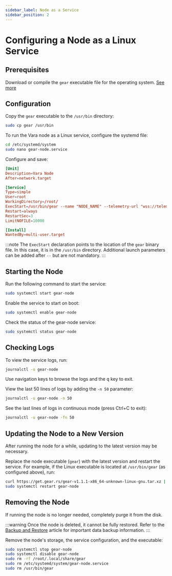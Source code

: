 ```yaml
---
sidebar_label: Node as a Service
sidebar_position: 2
---
```


# Configuring a Node as a Linux Service

## Prerequisites

Download or compile the `gear` executable file for the operating system. [See more](/docs/node/node.mdx#install-with-pre-built-binary)

## Configuration

Copy the `gear` executable to the `/usr/bin` directory:

```bash
sudo cp gear /usr/bin
```

To run the Vara node as a Linux service, configure the systemd file:

```bash
cd /etc/systemd/system
sudo nano gear-node.service
```

Configure and save:

```toml
[Unit]
Description=Vara Node
After=network.target

[Service]
Type=simple
User=root
WorkingDirectory=/root/
ExecStart=/usr/bin/gear --name "NODE_NAME" --telemetry-url "wss://telemetry.rs/submit 0"
Restart=always
RestartSec=3
LimitNOFILE=10000

[Install]
WantedBy=multi-user.target
```

:::note
The `ExecStart` declaration points to the location of the `gear` binary file. In this case, it is in the `/usr/bin` directory. Additional launch parameters can be added after `--` but are not mandatory.
:::

## Starting the Node

Run the following command to start the service:

```sh
sudo systemctl start gear-node
```

Enable the service to start on boot:

```sh
sudo systemctl enable gear-node
```

Check the status of the gear-node service:

```sh
sudo systemctl status gear-node
```

## Checking Logs

To view the service logs, run:

```sh
journalctl -u gear-node
```

Use navigation keys to browse the logs and the <kbd>q</kbd> key to exit.

View the last 50 lines of logs by adding the `-n 50` parameter:

```sh
journalctl -u gear-node -n 50
```

See the last lines of logs in continuous mode (press Ctrl+C to exit):

```sh
journalctl -u gear-node -fn 50
```

## Updating the Node to a New Version

After running the node for a while, updating to the latest version may be necessary.

Replace the node executable (`gear`) with the latest version and restart the service. For example, if the Linux executable is located at `/usr/bin/gear` (as configured above), run:

```sh
curl https://get.gear.rs/gear-v1.1.1-x86_64-unknown-linux-gnu.tar.xz | sudo tar -xJC /usr/bin
sudo systemctl restart gear-node
```

## Removing the Node

If running the node is no longer needed, completely purge it from the disk.

:::warning
Once the node is deleted, it cannot be fully restored. Refer to the [Backup and Restore](/docs/node/backup-restore) article for important data backup information.
:::

Remove the node's storage, the service configuration, and the executable:

```sh
sudo systemctl stop gear-node
sudo systemctl disable gear-node
sudo rm -rf /root/.local/share/gear
sudo rm /etc/systemd/system/gear-node.service
sudo rm /usr/bin/gear
```
